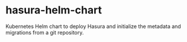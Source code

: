# hasura-helm-chart
Kubernetes Helm chart to deploy Hasura and initialize the metadata and migrations from a git repository.

